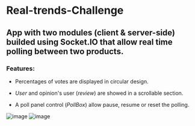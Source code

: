 # Real-trends-Challenge

## App with two modules (client &amp; server-side) builded using Socket.IO that allow real time polling between two products.

### Features: 

- Percentages of votes are displayed in circular design.

- *User* and opinion's user (*review*) are showed in a scrollable section.

- A poll panel control (*PollBox*) allow pause, resume or reset the polling.


![image](https://user-images.githubusercontent.com/78646102/225384815-d56126d4-975c-4fcf-ab6f-04a6648c0835.png)
![image](https://user-images.githubusercontent.com/78646102/225385660-bf60abed-5a82-4340-9e52-7e4b19204c51.png)






